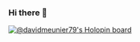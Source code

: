### Hi there 👋

[![@davidmeunier79's Holopin board](https://holopin.me/davidmeunier79)](https://holopin.io/@davidmeunier79)

<!--
**davidmeunier79/davidmeunier79** is a ✨ _special_ ✨ repository because its `README.md` (this file) appears on your GitHub profile.

Here are some ideas to get you started:

- 🔭 I’m currently working on ...
- 🌱 I’m currently learning ...
- 👯 I’m looking to collaborate on ...
- 🤔 I’m looking for help with ...
- 💬 Ask me about ...
- 📫 How to reach me: ...
- 😄 Pronouns: ...
- ⚡ Fun fact: ...
-->
